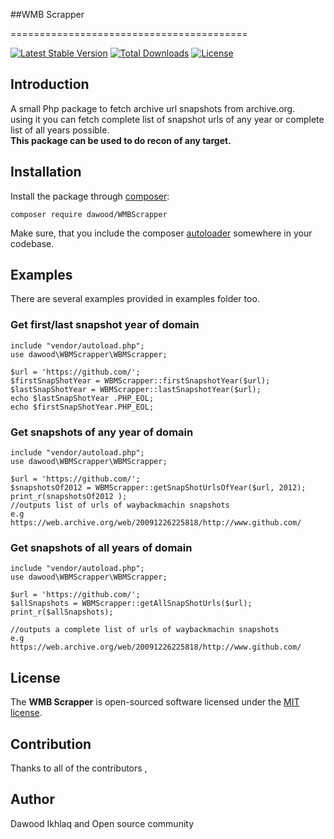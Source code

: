 ##WMB Scrapper

=========================================  

[![Latest Stable Version](https://poser.pugx.org/dawood/phpchromepdf/v/stable.svg)](https://packagist.org/packages/dawood/phpchromepdf)
[![Total Downloads](https://poser.pugx.org/dawood/phpchromepdf/downloads)](https://packagist.org/packages/dawood/phpchromepdf)
[![License](https://poser.pugx.org/dawood/phpchromepdf/license.svg)](https://packagist.org/packages/dawood/phpchromepdf)

## Introduction
A small Php package to fetch archive url snapshots from archive.org.  
using it you can fetch complete list of snapshot urls of any year or 
complete list of all years possible.  
**This package can be used to do recon of any target.**



## Installation

Install the package through [composer](http://getcomposer.org):

```
composer require dawood/WMBScrapper
```

Make sure, that you include the composer [autoloader](https://getcomposer.org/doc/01-basic-usage.md#autoloading)
somewhere in your codebase.

## Examples

There are several examples provided in examples folder too.  

### Get first/last snapshot year of domain
    include "vendor/autoload.php";
    use dawood\WBMScrapper\WBMScrapper;
    
    $url = 'https://github.com/';
    $firstSnapShotYear = WBMScrapper::firstSnapshotYear($url);
    $lastSnapShotYear = WBMScrapper::lastSnapshotYear($url);
    echo $lastSnapShotYear .PHP_EOL;
    echo $firstSnapShotYear.PHP_EOL;
    
    
### Get snapshots of any year of domain
    include "vendor/autoload.php";
    use dawood\WBMScrapper\WBMScrapper;
    
    $url = 'https://github.com/';
    $snapshotsOf2012 = WBMScrapper::getSnapShotUrlsOfYear($url, 2012);
    print_r(snapshotsOf2012 );
    //outputs list of urls of waybackmachin snapshots
    e.g
    https://web.archive.org/web/20091226225818/http://www.github.com/
        
### Get snapshots of all years of domain
    include "vendor/autoload.php";
    use dawood\WBMScrapper\WBMScrapper;
    
    $url = 'https://github.com/';
    $allSnapshots = WBMScrapper::getAllSnapShotUrls($url);
    print_r($allSnapshots);
    
    //outputs a complete list of urls of waybackmachin snapshots
    e.g
    https://web.archive.org/web/20091226225818/http://www.github.com/
    
    
## License
The **WMB Scrapper** is open-sourced software licensed under the [MIT license](https://opensource.org/licenses/MIT).

## Contribution
Thanks to all of the contributors ,  

## Author
Dawood Ikhlaq and Open source community
    


